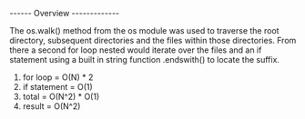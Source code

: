 ------ Overview -------------

The os.walk() method from the os module was used to traverse the root directory, subsequent directories and the files within those directories. From there a second for loop nested would iterate over the files and an if statement using a built in string function .endswith() to locate the suffix. 

1. for loop = O(N) * 2
2. if statement = O(1)
3. total = O(N^2) * O(1)
4. result = O(N^2)